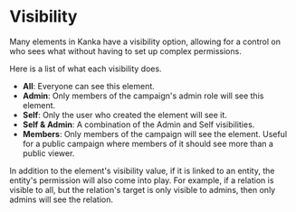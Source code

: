 # Visibility

Many elements in Kanka have a visibility option, allowing for a control on who sees what without having to set up complex permissions.

Here is a list of what each visibility does.

* **All**: Everyone can see this element.
* **Admin**: Only members of the campaign's admin role will see this element.
* **Self**: Only the user who created the element will see it.
* **Self & Admin**: A combination of the Admin and Self visibilities.
* **Members**: Only members of the campaign will see the element. Useful for a public campaign where members of it should see more than a public viewer.

In addition to the element's visibility value, if it is linked to an entity, the entity's permission will also come into play. For example, if a relation is visible to all, but the relation's target is only visible to admins, then only admins will see the relation.
